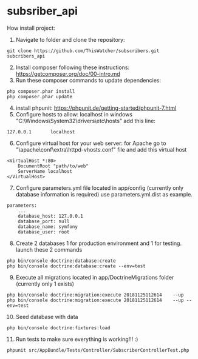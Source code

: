 subsriber_api
=============

How install project:
1) Navigate to folder and clone the repository:
```
git clone https://github.com/ThisWatcher/subscribers.git subcribers_api
```
2) Install composer following these instructions:
https://getcomposer.org/doc/00-intro.md
3) Run these composer commands to update dependencies:
```
php composer.phar install
php composer.phar update
```
4) install phpunit:
https://phpunit.de/getting-started/phpunit-7.html
5) Configure hosts to allow: localhost
in windows "C:\Windows\System32\drivers\etc\hosts" add this line:
```
127.0.0.1       localhost
```
6) Configure virtual host for your web server:
for Apache go to "\apache\conf\extra\httpd-vhosts.conf" file and add this virtual host
```
<VirtualHost *:80>
	DocumentRoot "path/to/web"
	ServerName localhost
</VirtualHost>
```
7) Configure parameters.yml file located in app/config (currently only database information is required)
  use parameters.yml.dist as example.
```
parameters:
    ...
    database_host: 127.0.0.1
    database_port: null
    database_name: symfony
    database_user: root
```
  
8) Create 2 databases 1 for production environment and 1 for testing. launch these 2 commands
```
php bin/console doctrine:database:create
php bin/console doctrine:database:create --env=test
```
9) Execute all migrations located in app/DoctrineMigrations folder (currently only 1 exists)
```
php bin/console doctrine:migration:execute 20181125112614    --up
php bin/console doctrine:migration:execute 20181125112614    --up --env=test
```
10) Seed database with data
```
php bin/console doctrine:fixtures:load
```
11) Run tests to make sure everything is working!!! :)
```
phpunit src/AppBundle/Tests/Controller/SubscriberControllerTest.php
```
